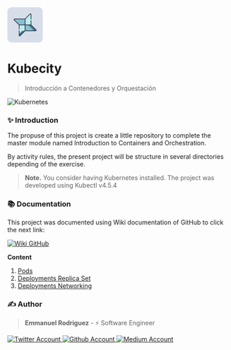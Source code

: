 <img src="./project/logo.svg" alt="logo" width="80">

# Kubecity
> Introducción a Contenedores y Orquestación

![Kubernetes](https://img.shields.io/badge/v4.5.4-ECEFF4?style=for-the-badge&logo=Kubernetes)

### ✨ Introduction

The propuse of this project is create a little repository to complete the master module named Introduction to Containers and Orchestration.

By activity rules, the present project will be structure in several directories depending of the exercise.

> **Note.**
> You consider having Kubernetes installed.
> The project was developed using Kubectl v4.5.4

### 📚 Documentation

This project was documented using Wiki documentation of GitHub to click the next link:

[![Wiki GitHub](https://img.shields.io/badge/Wiki_GitHub-ECEFF4?style=for-the-badge&logo=Github&logoColor=2E3440)](https://github.com/Three-Points/Kubecity/wiki)

**Content**
1. [Pods](https://github.com/Three-Points/dockery/wiki/1.-Pods)
2. [Deployments Replica Set](https://github.com/Three-Points/dockery/wiki/2.-Deployments)
3. [Deployments Networking](https://github.com/Three-Points/dockery/wiki/3.-Docker-Compose,-Build-Image-and-Persistence)

### ✍️ Author

> **Emmanuel Rodriguez** - ⚡️ Software Engineer

<div>
  <a href="https://twitter.com/roremDev">
  	<img src="https://img.shields.io/badge/Twitter-ECEFF4?style=for-the-badge&logo=Twitter" alt="Twitter Account" />
  </a>
    <a href="https://github.com/roremdev">
  	<img src="https://img.shields.io/badge/GitHub-ECEFF4?style=for-the-badge&logo=GitHub&logoColor=2E3440" alt="Github Account" />
  </a>
    <a href="https://medium.com/@roremDev">
  	<img src="https://img.shields.io/badge/Medium-ECEFF4?style=for-the-badge&logo=Medium&logoColor=2E3440" alt="Medium Account" />
  </a>
</div>
